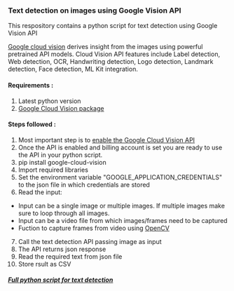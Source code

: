 ### Text detection on images using Google Vision API

This respository contains a python script for text detection using Google Vision API

[Google cloud vision](https://cloud.google.com/vision/) derives insight from the images using powerful pretrained API models.
Cloud Vision API features include Label detection, Web detection, OCR, Handwriting detection, Logo detection, Landmark detection, Face detection, ML Kit integration.

#### Requirements :
1.  Latest python version
2.  [Google Cloud Vision package](https://pypi.org/project/google-cloud-vision/)

#### Steps followed :
1.  Most important step is to [enable the Google Cloud Vision API](https://cloud.google.com/vision/docs/before-you-begin)
2.  Once the API is enabled and billing account is set you are ready to use the API in your python script.
3.  pip install google-cloud-vision
4.  Import required libraries
5.  Set the environment variable "GOOGLE_APPLICATION_CREDENTIALS" to the json file in which credentials are stored
6.  Read the input:
- Input can be a single image or multiple images. If multiple images make sure to loop through all images.
- Input can be a video file from which images/frames need to be captured
- Fuction to capture frames from video using [OpenCV](https://opencv.org/)
7.  Call the text detection API passing image as input
8.  The API returns json response
9.  Read the required text from json file
10. Store rsult as CSV

##### [Full python script for text detection](script/googlevision.py)
